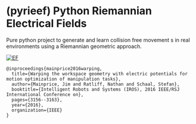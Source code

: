 (pyrieef) Python Riemannian Electrical Fields
=============

Pure python project to generate and learn collision free movement s
in real environments using a Riemannian geometric approach.

[![EF](https://s22.postimg.cc/bqln6ds2p/image.png)](https://postimg.cc/image/62fcfhnq5/)


    @inproceedings{mainprice2016warping,
      title={Warping the workspace geometry with electric potentials for motion optimization of manipulation tasks},
      author={Mainprice, Jim and Ratliff, Nathan and Schaal, Stefan},
      booktitle={Intelligent Robots and Systems (IROS), 2016 IEEE/RSJ International Conference on},
      pages={3156--3163},
      year={2016},
      organization={IEEE}
    }
